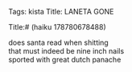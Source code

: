 Tags: kista
Title: LANETA GONE
  
Title:# (haiku 178780678488)  
  
does santa read when shitting  
that must indeed be nine inch nails  
sported with great dutch panache  
